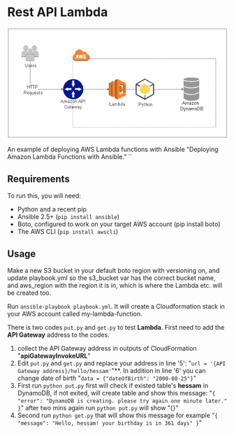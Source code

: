 # Rest API Lambda

![alt text](https://raw.githubusercontent.com/hessamalipour/Rest-api-lamda/master/Img/Rest-AWS.jpg)

An example of deploying AWS Lambda functions with Ansible “Deploying Amazon Lambda Functions with Ansible.”
``
## Requirements 
To run this, you will need:

- Python and a recent pip 
- Ansible 2.5+ (`pip install ansible`) 
- Boto, configured to work on your target AWS account (pip install boto) 
- The AWS CLI (`pip install awscli`)

## Usage

Make a new S3 bucket in your default boto region with versioning on, and update playbook.yml so the s3_bucket var has the correct bucket name, and aws_region with the region it is in, which is where the Lambda etc. will be created too.

Run `ansible-playbook playbook.yml`. It will create a Cloudformation stack in your AWS account called my-lambda-function.

There is two codes `put.py` and `get.py` to test **Lambda**. First need to add the **API Gateway** address to the codes.

1. collect the API Gateway address in outputs of CloudFormation "**apiGatewayInvokeURL**"
2. Edit `put.py` and `get.py` and replace your address in line '5': 
"`url = '{API Gateway address}/hello/hessam'`"**. In addition in line '6' you can change date of birth "`data = {"dateOfBirth": "2000-08-25"}`"
3. First run `python put.py` first will check if existed table's **hessam** in DynamoDB, if not exited, will create table and show this message:
"`{
    "error": "DynamoDB is creating. please try again one minute later."
}`" 
after two mins again run `python put.py` will show "{}"
4. Second run `python get.py` that will show this message for example 
"`{
    "message": "Hello, hessam! your birthday is in 361 days"
}`"
